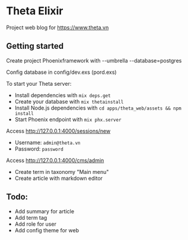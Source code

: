 # Theta Elixir
Project web blog for https://www.theta.vn

## Getting started
Create project Phoenixframework with --umbrella --database=postgres

Config database in config/dev.exs (pord.exs)
 

To start your Theta server:

* Install dependencies with `mix deps.get`
* Create your database with `mix thetainstall`
* Install Node.js dependencies with `cd apps/theta_web/assets && npm install`
* Start Phoenix endpoint with `mix phx.server`

Access http://127.0.0.1:4000/sessions/new
* Username: `admin@theta.vn`
* Password: `password`

Access http://127.0.0.1:4000/cms/admin
* Create term in taxonomy "Main menu"
* Create article with markdown editor

## Todo: 
* Add summary for article 
* Add term tag
* Add role for user
* Add config theme for web
